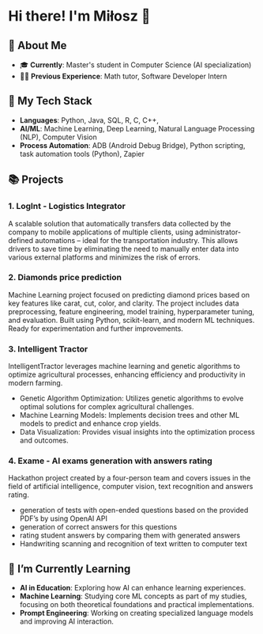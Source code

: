 # Hi there! I'm Miłosz 👋

## 🚀 About Me

- 🎓 **Currently**: Master's student in Computer Science (AI specialization)
- 🧑‍💻 **Previous Experience**: Math tutor, Software Developer Intern

## 🔧 My Tech Stack

- **Languages**: Python, Java, SQL, R, C, C++, 
- **AI/ML**: Machine Learning, Deep Learning, Natural Language Processing (NLP), Computer Vision
- **Process Automation**: ADB (Android Debug Bridge), Python scripting, task automation tools (Python), Zapier

## 📚 Projects

### 1. **LogInt - Logistics Integrator**
A scalable solution that automatically transfers data collected by the company to mobile applications of multiple clients, using administrator-defined automations – ideal for the transportation industry. This allows drivers to save time by eliminating the need to manually enter data into various external platforms and minimizes the risk of errors.

### 2. **Diamonds price prediction**
Machine Learning project focused on predicting diamond prices based on key features like carat, cut, color, and clarity. The project includes data preprocessing, feature engineering, model training, hyperparameter tuning, and evaluation. Built using Python, scikit-learn, and modern ML techniques. Ready for experimentation and further improvements.

### 3. **Intelligent Tractor**
IntelligentTractor leverages machine learning and genetic algorithms to optimize agricultural processes, enhancing efficiency and productivity in modern farming.
- Genetic Algorithm Optimization: Utilizes genetic algorithms to evolve optimal solutions for complex agricultural challenges.
- Machine Learning Models: Implements decision trees and other ML models to predict and enhance crop yields.
- Data Visualization: Provides visual insights into the optimization process and outcomes.

### 4. **Exame - AI exams generation with answers rating**
Hackathon project created by a four-person team and covers issues in the field of artificial intelligence, computer vision, text recognition and answers rating.
  - generation of tests with open-ended questions based on the provided PDF’s by using OpenAI API
  - generation of correct answers for this questions
  - rating student answers by comparing them with generated answers
  - Handwriting scanning and recognition of text written to computer text

## 🌱 I’m Currently Learning

- **AI in Education**: Exploring how AI can enhance learning experiences.
- **Machine Learning**: Studying core ML concepts as part of my studies, focusing on both theoretical foundations and practical implementations.
- **Prompt Engineering**: Working on creating specialized language models and improving AI interaction.
